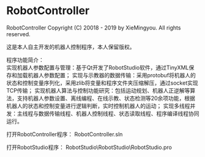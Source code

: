 # RobotController
RobotController
Copyright (C) 20018 - 2019 by XieMingyou. All rights reserved.

这是本人自主开发的机器人控制程序，本人保留版权。

程序功能简介：  
实现机器人参数配置与管理：基于Qt开发了RobotStudio软件，通过TinyXML保存和加载机器人参数配置；
实现与示教器的数据传输：采用protobuf将机器人的状态和控制变量序列化，采用zlib将变量和程序文件夹压缩解压，通过socket实现TCP传输；
实现机器人算法与控制功能研究：包括运动规划、机器人正逆解等算法，支持机器人参数设置、离线编程、在线示教、状态检测等20余项功能，根据机器人的状态和控制变量进行逻辑判断，实时控制机器人的运动；
实现多线程并发：主线程与数据传输线程、机器人控制线程、状态读取线程、程序编译线程协同运行。

打开RobotController程序：
RobotController.sln

打开RobotStudio程序：
RobotStudio\RobotStudio\RobotStudio.pro
